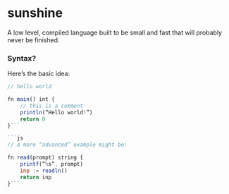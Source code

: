 # sunshine
A low level, compiled language built to be small and fast that will probably never be finished.

### Syntax?
Here’s the basic idea:
```js
// hello world

fn main() int {
    // this is a comment
    println(“Hello world!”)
    return 0
}```

```js
// a more “advanced” example might be:

fn read(prompt) string {
    printf(“%s”, prompt)
    inp := readln()
    return inp
}```